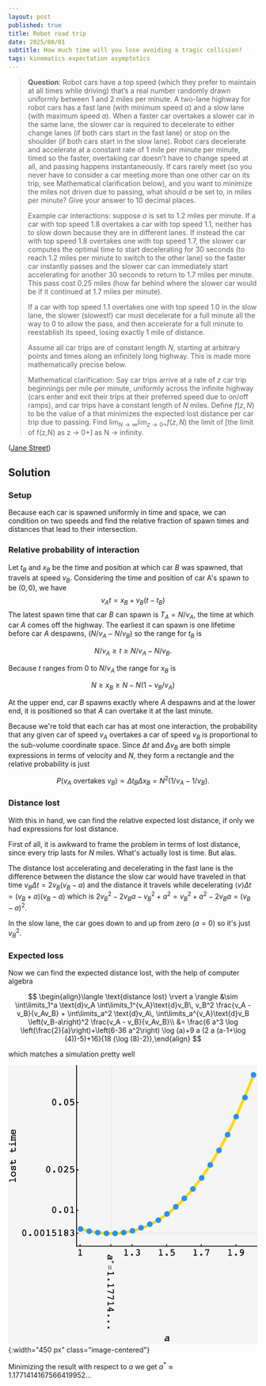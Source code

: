 ```yaml
---
layout: post
published: true
title: Robot road trip
date: 2025/08/01
subtitle: How much time will you lose avoiding a tragic collision?
tags: kinematics expectation asymptotics
---
```


>**Question**: Robot cars have a top speed (which they prefer to maintain at all times while driving) that’s a real number randomly drawn uniformly between $1$ and $2$ miles per minute. A two-lane highway for robot cars has a fast lane (with minimum speed $a$) and a slow lane (with maximum speed $a$). When a faster car overtakes a slower car in the same lane, the slower car is required to decelerate to either change lanes (if both cars start in the fast lane) or stop on the shoulder (if both cars start in the slow lane). Robot cars decelerate and accelerate at a constant rate of $1$ mile per minute per minute, timed so the faster, overtaking car doesn’t have to change speed at all, and passing happens instantaneously. If cars rarely meet (so you never have to consider a car meeting more than one other car on its trip, see Mathematical clarification below), and you want to minimize the miles not driven due to passing, what should $a$ be set to, in miles per minute? Give your answer to $10$ decimal places.
>
>Example car interactions: suppose $a$ is set to $1.2$ miles per minute. If a car with top speed $1.8$ overtakes a car with top speed $1.1,$ neither has to slow down because they are in different lanes. If instead the car with top speed $1.8$ overtakes one with top speed $1.7,$ the slower car computes the optimal time to start decelerating for $30$ seconds (to reach $1.2$ miles per minute to switch to the other lane) so the faster car instantly passes and the slower car can immediately start accelerating for another 30 seconds to return to $1.7$ miles per minute. This pass cost $0.25$ miles (how far behind where the slower car would be if it continued at $1.7$ miles per minute).
>
>If a car with top speed $1.1$ overtakes one with top speed $1.0$ in the slow lane, the slower (slowest!) car must decelerate for a full minute all the way to $0$ to allow the pass, and then accelerate for a full minute to reestablish its speed, losing exactly $1$ mile of distance.
>
>Assume all car trips are of constant length $N,$ starting at arbitrary points and times along an infinitely long highway. This is made more mathematically precise below.
>
>Mathematical clarification: Say car trips arrive at a rate of $z$ car trip beginnings per mile per minute, uniformly across the infinite highway (cars enter and exit their trips at their preferred speed due to on/off ramps), and car trips have a constant length of $N$ miles. Define $f(z,N)$ to be the value of a that minimizes the expected lost distance per car trip due to passing. Find $\lim_{N\rightarrow\infty}\lim_{z\rightarrow 0+}f(z,N)$ the limit of [the limit of f(z,N) as z -> 0+] as N -> infinity. 

<!--more-->

([Jane Street](URL))

## Solution

### Setup

Because each car is spawned uniformly in time and space, we can condition on two speeds and find the relative fraction of spawn times and distances that lead to their intersection. 

### Relative probability of interaction

Let $t_B$ and $x_B$ be the time and position at which car $B$ was spawned, that travels at speed $v_B$. Considering the time and position of car A's spawn to be $(0,0)$, we have
$$v_At = x_B + v_B\left(t-t_B\right)$$
The latest spawn time that car $B$ can spawn is $T_A=N/v_A$, the time at which car $A$ comes off the highway. The earliest it can spawn is one lifetime before car $A$ despawns, $(N/v_A - N/v_B)$ so the range for $t_B$ is 

$$ N/v_A \geq t \geq N/v_A - N/v_B. $$

Because $t$ ranges from $0$ to $N/v_A$ the range for $x_B$ is 

$$ N \geq x_B \geq N - N(1 - v_B/v_A) $$

At the upper end, car $B$ spawns exactly where $A$ despawns and at the lower end, it is positioned so that $A$ can overtake it at the last minute.

Because we're told that each car has at most one interaction, the probability that any given car of speed $v_A$ overtakes a car of speed $v_B$ is proportional to the sub-volume coordinate space. Since $\Delta t$ and $\Delta v_B$ are both simple expressions in terms of velocity and $N$, they form a rectangle and the relative probability is just

$$ P(v_A\text{ overtakes }v_B) \propto \Delta t_B\Delta x_B = N^2\left(1/v_A - 1/v_B\right). $$
### Distance lost

With this in hand, we can find the relative expected lost distance, if only we had expressions for lost distance. 

First of all, it is awkward to frame the problem in terms of lost distance, since every trip lasts for $N$ miles. What's actually lost is time. But alas.

The distance lost accelerating and decelerating in the fast lane is the difference between the distance the slow car would have traveled in that time $v_B\Delta t = 2v_B(v_B-a)$ and the distance it travels while decelerating $\langle v\rangle \Delta t = \left(v_B + a\right)\left(v_B-a\right)$ which is $2v_B^2-2v_Ba - v_B^2 + a^2 = v_B^2 + a^2 - 2v_Ba = (v_B-a)^2.$ 

In the slow lane, the car goes down to and up from zero ($a=0$) so it's just $v_B^2.$

### Expected loss

Now we can find the expected distance lost, with the help of computer algebra

$$ \begin{align}\langle \text{distance lost} \rvert a \rangle &\sim \int\limits_1^a \text{d}v_A \int\limits_1^{v_A}\text{d}v_B\, v_B^2 \frac{v_A - v_B}{v_Av_B} + \int\limits_a^2 \text{d}v_A\, \int\limits_a^{v_A}\text{d}v_B \left(v_B-a\right)^2 \frac{v_A - v_B}{v_Av_B}\\ &= \frac{6 a^3 \log \left(\frac{2}{a}\right)+\left(6-36 a^2\right) \log (a)+9 a (2 a (a-1+\log (4))-5)+16}{18 (\log (8)-2)},\end{align} $$

which matches a simulation pretty well

![](/img/2025-08-01-robot-road-trip.png){:width="450 px" class="image-centered"}

Minimizing the result with respect to $a$ we get $a^* \approx 1.1771414167566419952\ldots$

<br>
